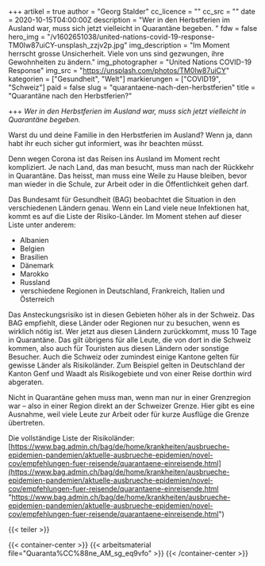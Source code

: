 +++
artikel = true
author = "Georg Stalder"
cc_licence = ""
cc_src = ""
date = 2020-10-15T04:00:00Z
description = "Wer in den Herbstferien im Ausland war, muss sich jetzt vielleicht in Quarantäne begeben.  "
fdw = false
hero_img = "/v1602651038/united-nations-covid-19-response-TM0Iw87uiCY-unsplash_zzjv2p.jpg"
img_description = "Im Moment herrscht grosse Unsicherheit. Viele von uns sind gezwungen, ihre Gewohnheiten zu ändern."
img_photographer = "United Nations COVID-19 Response"
img_src = "https://unsplash.com/photos/TM0Iw87uiCY"
kategorien = ["Gesundheit", "Welt"]
markierungen = ["COVID19", "Schweiz"]
paid = false
slug = "quarantaene-nach-den-herbstferien"
title = "Quarantäne nach den Herbstferien?"

+++
_Wer in den Herbstferien im Ausland war, muss sich jetzt vielleicht in Quarantäne begeben._

Warst du und deine Familie in den Herbstferien im Ausland? Wenn ja, dann habt ihr euch sicher gut informiert, was ihr beachten müsst.

Denn wegen Corona ist das Reisen ins Ausland im Moment recht kompliziert. Je nach Land, das man besucht, muss man nach der Rückkehr in Quarantäne. Das heisst, man muss eine Weile zu Hause bleiben, bevor man wieder in die Schule, zur Arbeit oder in die Öffentlichkeit gehen darf.

Das Bundesamt für Gesundheit (BAG) beobachtet die Situation in den verschiedenen Ländern genau. Wenn ein Land viele neue Infektionen hat, kommt es auf die Liste der Risiko-Länder. Im Moment stehen auf dieser Liste unter anderem:

* Albanien
* Belgien
* Brasilien
* Dänemark
* Marokko
* Russland
* verschiedene Regionen in Deutschland, Frankreich, Italien und Österreich

Das Ansteckungsrisiko ist in diesen Gebieten höher als in der Schweiz. Das BAG empfiehlt, diese Länder oder Regionen nur zu besuchen, wenn es wirklich nötig ist. Wer jetzt aus diesen Ländern zurückkommt, muss 10 Tage in Quarantäne. Das gilt übrigens für alle Leute, die von dort in die Schweiz kommen, also auch für Touristen aus diesen Ländern oder sonstige Besucher. Auch die Schweiz oder zumindest einige Kantone gelten für gewisse Länder als Risikoländer. Zum Beispiel gelten in Deutschland der Kanton Genf und Waadt als Risikogebiete und von einer Reise dorthin wird abgeraten.

Nicht in Quarantäne gehen muss man, wenn man nur in einer Grenzregion war – also in einer Region direkt an der Schweizer Grenze. Hier gibt es eine Ausnahme, weil viele Leute zur Arbeit oder für kurze Ausflüge die Grenze übertreten.

Die vollständige Liste der Risikoländer: [https://www.bag.admin.ch/bag/de/home/krankheiten/ausbrueche-epidemien-pandemien/aktuelle-ausbrueche-epidemien/novel-cov/empfehlungen-fuer-reisende/quarantaene-einreisende.html](https://www.bag.admin.ch/bag/de/home/krankheiten/ausbrueche-epidemien-pandemien/aktuelle-ausbrueche-epidemien/novel-cov/empfehlungen-fuer-reisende/quarantaene-einreisende.html "https://www.bag.admin.ch/bag/de/home/krankheiten/ausbrueche-epidemien-pandemien/aktuelle-ausbrueche-epidemien/novel-cov/empfehlungen-fuer-reisende/quarantaene-einreisende.html")

{{< teiler >}}

{{< container-center >}}
{{< arbeitsmaterial file="Quaranta%CC%88ne_AM_sg_eq9vfo" >}}
{{< /container-center >}}
